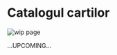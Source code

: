 <!-- #NOTE

    * page dedicated for books catalog

    * for Jinja fields proccesable @ server-side use `{% raw %}` construction to remain in resulted HTML afer 1st compilation with mkdocs

 -->


# Catalogul cartilor

![wip page](pictures/under_maintenance.png)

...UPCOMING...




